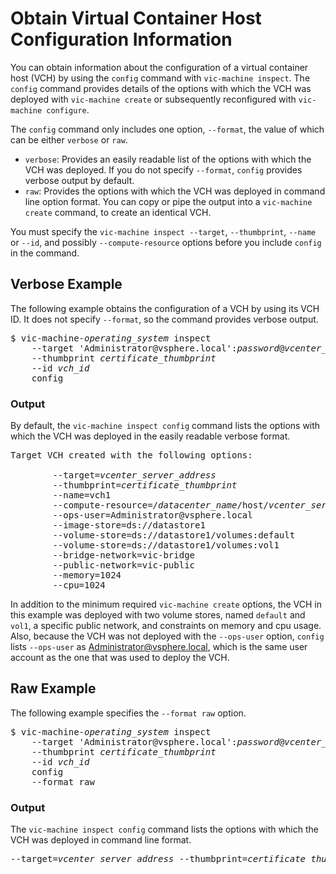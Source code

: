# Obtain Virtual Container Host Configuration Information #

You can obtain information about the configuration of a virtual container host (VCH) by using the `config` command with `vic-machine inspect`. The `config` command provides details of the options with which the VCH was deployed with `vic-machine create` or subsequently reconfigured with  `vic-machine configure`. 

The `config` command only includes one option, `--format`, the value of which can be either `verbose` or `raw`. 

- `verbose`: Provides an easily readable list of the options with which the VCH was deployed. If you do not specify `--format`, `config` provides verbose output by default. 
- `raw`: Provides the options with which the VCH was deployed in command line option format. You can copy or pipe the output into a `vic-machine create` command, to create an identical VCH.

You must specify the `vic-machine inspect --target`, `--thumbprint`, `--name` or `--id`, and possibly `--compute-resource` options before you include  `config` in the command.

## Verbose Example ##

The following example obtains the configuration of a VCH by using its VCH ID. It does not specify `--format`, so the command provides verbose output.

<pre>$ vic-machine-<i>operating_system</i> inspect
    --target 'Administrator@vsphere.local':<i>password</i>@<i>vcenter_server_address</i>
    --thumbprint <i>certificate_thumbprint</i>
    --id <i>vch_id</i>
    config
</pre>


### Output ###

By default, the `vic-machine inspect config` command lists the options with which the VCH was deployed in the easily readable verbose format. 

<pre>Target VCH created with the following options:

        --target=<i>vcenter_server_address</i>
        --thumbprint=<i>certificate_thumbprint</i>
        --name=vch1
        --compute-resource=/<i>datacenter_name</i>/host/<i>vcenter_server_address</i>/Resources
        --ops-user=Administrator@vsphere.local
        --image-store=ds://datastore1
        --volume-store=ds://datastore1/volumes:default
        --volume-store=ds://datastore1/volumes:vol1
        --bridge-network=vic-bridge
        --public-network=vic-public
        --memory=1024
        --cpu=1024</pre>

In addition to the minimum required `vic-machine create` options, the VCH in this example was deployed with two volume stores, named `default` and `vol1`, a specific public network, and constraints on memory and cpu usage. Also, because the VCH was not deployed with the `--ops-user` option, `config` lists `--ops-user` as Administrator@vsphere.local, which is the same user account as the one that was used to deploy the VCH.

## Raw Example ##

The following example specifies the `--format raw` option.

<pre>$ vic-machine-<i>operating_system</i> inspect
    --target 'Administrator@vsphere.local':<i>password</i>@<i>vcenter_server_address</i>
    --thumbprint <i>certificate_thumbprint</i>
    --id <i>vch_id</i>
    config 
    --format raw
</pre>


### Output ###

The `vic-machine inspect config` command lists the options with which the VCH was deployed in command line format. 

<pre>--target=<i>vcenter_server_address</i> --thumbprint=<i>certificate_thumbprint</i> --name=vch1 --compute-resource=/<i>datacenter_name</i>/host/<i>vcenter_server_address</i>/Resources --ops-user=Administrator@vsphere.local --image-store=ds://datastore1 --volume-store=ds://datastore1%5Cvolumes%5Ctlsverify:default --volume-store=ds://datastore1%5Cvolumes%5Cconfigtest:vol1 --bridge-network=vic-bridge --public-network=vic-public --memory=1024 --cpu=1024</pre>